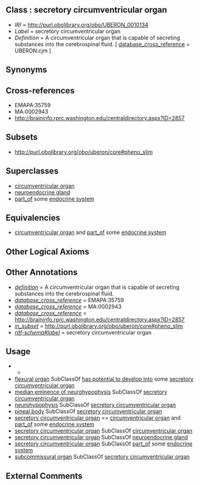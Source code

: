 
## Class : secretory circumventricular organ

 * *IRI* = http://purl.obolibrary.org/obo/UBERON_0010134
 * *Label* = secretory circumventricular organ
 * *Definition* = A circumventricular organ that is capable of secreting substances into the cerebrospinal fluid. [ [database_cross_reference](../../ef/oboInOwl#hasDbXref.md) = UBERON:cjm ]

## Synonyms


## Cross-references

 * EMAPA:35759
 * MA:0002943
 * http://braininfo.rprc.washington.edu/centraldirectory.aspx?ID=2857

## Subsets

 * http://purl.obolibrary.org/obo/uberon/core#pheno_slim

## Superclasses

 * [circumventricular organ](../../UBERON/08/UBERON_0005408.md)
 * [neuroendocrine gland](../../UBERON/33/UBERON_0010133.md)
 * [part_of](../../BFO/50/BFO_0000050.md) some [endocrine system](../../UBERON/49/UBERON_0000949.md)

## Equivalencies

 * [circumventricular organ](../../UBERON/08/UBERON_0005408.md) and [part_of](../../BFO/50/BFO_0000050.md) some [endocrine system](../../UBERON/49/UBERON_0000949.md)

## Other Logical Axioms


## Other Annotations

 * *[definition](../../IAO/15/IAO_0000115.md)* = A circumventricular organ that is capable of secreting substances into the cerebrospinal fluid.
 * *[database_cross_reference](../../ef/oboInOwl#hasDbXref.md)* = EMAPA:35759
 * *[database_cross_reference](../../ef/oboInOwl#hasDbXref.md)* = MA:0002943
 * *[database_cross_reference](../../ef/oboInOwl#hasDbXref.md)* = http://braininfo.rprc.washington.edu/centraldirectory.aspx?ID=2857
 * *[in_subset](../../et/oboInOwl#inSubset.md)* = http://purl.obolibrary.org/obo/uberon/core#pheno_slim
 * *[rdf-schema#label](../../el/rdf-schema#label.md)* = secretory circumventricular organ

## Usage

 * -
 * [flexural organ](../../UBERON/77/UBERON_0011577.md) SubClassOf [has potential to develop into](../../RO/87/RO_0002387.md) some [secretory circumventricular organ](../../UBERON/34/UBERON_0010134.md)
 * [median eminence of neurohypophysis](../../UBERON/97/UBERON_0002197.md) SubClassOf [secretory circumventricular organ](../../UBERON/34/UBERON_0010134.md)
 * [neurohypophysis](../../UBERON/98/UBERON_0002198.md) SubClassOf [secretory circumventricular organ](../../UBERON/34/UBERON_0010134.md)
 * [pineal body](../../UBERON/05/UBERON_0001905.md) SubClassOf [secretory circumventricular organ](../../UBERON/34/UBERON_0010134.md)
 * [secretory circumventricular organ](../../UBERON/34/UBERON_0010134.md) == [circumventricular organ](../../UBERON/08/UBERON_0005408.md) and [part_of](../../BFO/50/BFO_0000050.md) some [endocrine system](../../UBERON/49/UBERON_0000949.md)
 * [secretory circumventricular organ](../../UBERON/34/UBERON_0010134.md) SubClassOf [circumventricular organ](../../UBERON/08/UBERON_0005408.md)
 * [secretory circumventricular organ](../../UBERON/34/UBERON_0010134.md) SubClassOf [neuroendocrine gland](../../UBERON/33/UBERON_0010133.md)
 * [secretory circumventricular organ](../../UBERON/34/UBERON_0010134.md) SubClassOf [part_of](../../BFO/50/BFO_0000050.md) some [endocrine system](../../UBERON/49/UBERON_0000949.md)
 * [subcommissural organ](../../UBERON/39/UBERON_0002139.md) SubClassOf [secretory circumventricular organ](../../UBERON/34/UBERON_0010134.md)

## External Comments

